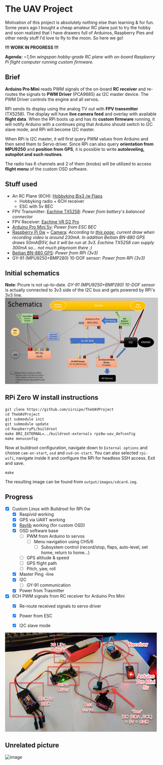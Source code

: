 # The UAV Project

Motivation of this project is absolutely nothing else than learning & for fun. Some years ago I bought a cheap amateur RC plane just to try the hobby and soon realized that I have drawers full of Arduinos, Raspberry Pies and other nerdy stuff I'd love to fly to the moon. So here we go!

**!!! WORK IN PROGRESS !!!**

**Agenda:** _~1,5m wingspan hobby-grade RC plane with on-board Raspberry Pi flight computer running custom firmware._


## Brief 

**Arduino Pro Mini** reads PWM signals of the on-board **RC receiver** and re-routes the signals to **PWM Driver** (PCA9685) as I2C master device. The PWM Driver controls the engine and all servos.

RPi sends its display using the analog TV out with **FPV transmitter** (TX5258). The display will have **live camera feed** and overlay with available **flight data**. When the RPi boots up and has its **custom firmware** running, it will notify Arduino with a continues ping that Arduino should switch to I2C slave mode, and RPi will become I2C master.
 
When RPi is I2C master, it will first query PWM values from Arduino and then send them to Servo driver. Since RPi can also query **orientation from MPU9250** and **position from GPS**, it is possible to write **autoleveling, autopilot and such routines**.

The radio has 6 channels and 2 of them (knobs) will be utilized to access **flight menu** of the custom OSD software.

## Stuff used

- An RC Plane (6CH): [Hobbyking Bix3 /w Flaps](https://hobbyking.com/en_us/hobbykingtm-bix3-trainer-fpv-epo-1550mm-mode-2-ready-to-fly.html?___store=en_us)
  - Hobbyking radio + 6CH receiver
  - ESC with 5v BEC
- FPV Transmitter: [Eachine TX5258](https://www.banggood.com/Eachine-TX5258-5_8G-72CH-25-or-200-or-500-or-800mW-Switchable-FPV-Transmitter-Support-OSD-Configuring-Smartaudio-p-1248768.html?imageAb=2&cur_warehouse=CN&akmClientCountry=FI): _Power from battery's balanced connector_
- FPV Receiver: [Eachine VR D2 Pro](https://www.getfpv.com/eachine-vr-d2-pro-40ch-5-8g-diversity-fpv-goggles-with-dvr.html)
- [Arduino Pro Mini 5v](https://www.adafruit.com/product/2378): _Power from ESC BEC_
- [Raspberry Pi 0w](https://www.raspberrypi.com/products/raspberry-pi-zero-w/) + [Camera](https://thepihut.com/products/zerocam-camera-for-raspberry-pi-zero): _According to [this page](https://raspi.tv/2017/how-much-power-does-pi-zero-w-use), current draw when recording video is around 230mA. In addition Beitian BN-880 GPS draws 50mA@5V, but it will be run at 3v3. Eachine TX5258 can supply 300mA so... not much playroom there :)_
- [Beitian BN-880 GPS](https://uk.banggood.com/Beitian-BN-880-Flight-Control-GPS-Module-Dual-Module-Compass-With-Cable-for-RC-Drone-FPV-Racing-p-971082.html?cur_warehouse=CN): _Power from RPi (3v3)_
- GY-91 (MPU9250+BMP280) 10-DOF sensor: _Power from RPi (3v3)_

## Initial schematics

**Note**: Picure is not up-to-date. *GY-91 (MPU9250+BMP280) 10-DOF sensor* is actually connected to 3v3 side of the I2C bus and gets powered by RPi's 3v3 line.
![image](/Docs/Schematics.png)

## RPi Zero W install instructions

    git clone https://github.com/sirsipe/TheUAVProject
    cd TheUAVProject
    git submodule init 
    git submodule update
    cd RaspberryPi/buildroot
    make BR2_EXTERNAL=../buildroot-externals rpi0w-uav_defconfig
    make menuconfig
    
Now at buildroot configuration, navigate down to `External options` and choose `cam-on-start`, `osd` and `osd-on-start`. You can also selected `rpi-wifi`, navigate inside it and configure the RPi for headless SSH access. Exit and save.

    make

The resulting image can be found from `output/images/sdcard.img`.

## Progress

- [x] Custom Linux with Buildroot for RPi 0w
  - [x] Raspivid working
  - [x] GPS via UART working
  - [x] [Raylib](https://github.com/raysan5/raylib) working (for custom OSD)
  - [x] OSD software base
    - [ ] PWM from Arduino to servos
      - [ ] Menu navigation using CH5/6
        - [ ] Subsystem control (record/stop, flaps, auto-level, set home, return to home...) 
    - [ ] GPS altitude & speed
    - [ ] GPS flight path 
    - [ ] Pitch, yaw, roll
  - [x] Master Ping -line
  - [x] I2C
    - [ ] GY-91 communication
  - [x] Power from Trasmitter

- [x] 6CH PWM signals from RC receiver for Arduino Pro Mini
  - [x] Re-route received signals to servo driver
  - [x] Power from ESC
  - [x] I2C slave mode



![image](/Docs/PWM%20Routing.png)


## Unrelated picture

![image](https://user-images.githubusercontent.com/15073095/161447498-e270d2ec-56ca-40bf-9fa9-c19f0553dd55.png)
